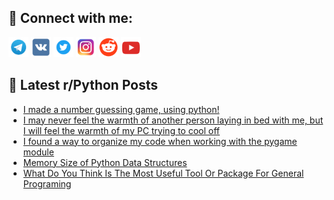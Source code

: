 ## 🔎 Connect with me:
[<img src="https://github.com/bullbesh/bullbesh/blob/main/images/Telegram.png" width="32" height="32" />](https://t.me/bullbesh)
[<img src="https://github.com/bullbesh/bullbesh/blob/main/images/VK.png" width="32" height="32" />](https://vk.com/bullbesh)
[<img src="https://github.com/bullbesh/bullbesh/blob/main/images/Twitter.png" width="32" height="32" />](https://twitter.com/bullbesh1)
[<img src="https://github.com/bullbesh/bullbesh/blob/main/images/Instagram.png" width="32" height="32" />](https://www.instagram.com/bullbesh)
[<img src="https://github.com/bullbesh/bullbesh/blob/main/images/Reddit.png" width="32" height="32" />](https://www.reddit.com/user/bullbesh)
[<img src="https://github.com/bullbesh/bullbesh/blob/main/images/YouTube.png" width="32" height="32" />](https://www.youtube.com/channel/UCtfjRs6uzgq5mfm8S06WTcg)

## 📕 Latest r/Python Posts
<!-- BLOG-POST-LIST:START -->
- [I made a number guessing game, using python!](https://www.reddit.com/r/Python/comments/wkprjd/i_made_a_number_guessing_game_using_python/)
- [I may never feel the warmth of another person laying in bed with me, but I will feel the warmth of my PC trying to cool off](https://www.reddit.com/r/Python/comments/wkp8i7/i_may_never_feel_the_warmth_of_another_person/)
- [I found a way to organize my code when working with the pygame module](https://www.reddit.com/r/Python/comments/wkmk5m/i_found_a_way_to_organize_my_code_when_working/)
- [Memory Size of Python Data Structures](https://www.reddit.com/r/Python/comments/wkm14h/memory_size_of_python_data_structures/)
- [What Do You Think Is The Most Useful Tool Or Package For General Programing](https://www.reddit.com/r/Python/comments/wkkxib/what_do_you_think_is_the_most_useful_tool_or/)
<!-- BLOG-POST-LIST:END -->
